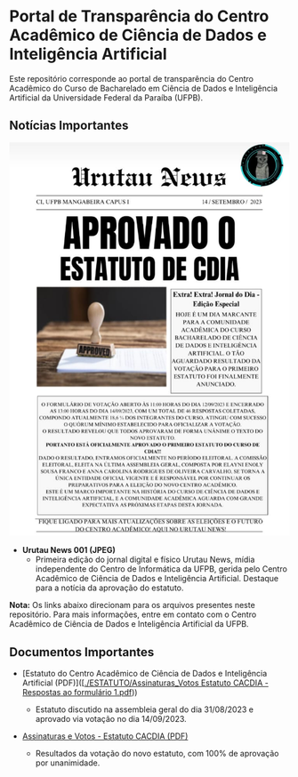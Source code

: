 # Portal de Transparência do Centro Acadêmico de Ciência de Dados e Inteligência Artificial

Este repositório corresponde ao portal de transparência do Centro Acadêmico do Curso de Bacharelado em Ciência de Dados e Inteligência Artificial da Universidade Federal da Paraíba (UFPB).

## Notícias Importantes

![Urutau News - Notícia de Aprovação do Estatuto](./UrutauNews001.jpeg)
- **Urutau News 001 (JPEG)**
  - Primeira edição do jornal digital e físico Urutau News, mídia independente do Centro de Informática da UFPB, gerida pelo Centro Acadêmico de Ciência de Dados e Inteligência Artificial. Destaque para a notícia da aprovação do estatuto.

**Nota:** Os links abaixo direcionam para os arquivos presentes neste repositório. Para mais informações, entre em contato com o Centro Acadêmico de Ciência de Dados e Inteligência Artificial da UFPB.

## Documentos Importantes

- [Estatuto do Centro Acadêmico de Ciência de Dados e Inteligência Artificial (PDF)]([[./ESTATUTO/Assinaturas_Votos Estatuto CACDIA - Respostas ao formulário 1.pdf](https://github.com/ismael-DS/CACDIA/blob/5427c7aaffdc1cc8abed4001aa24a4eb2347b3fc/ESTATUTO/ESTATUTO%20CENTRO%20ACAD%C3%8AMICO%20DE%20CI%C3%8ANCIA%20DE%20DADOS.pdf)))
  - Estatuto discutido na assembleia geral do dia 31/08/2023 e aprovado via votação no dia 14/09/2023.

- [Assinaturas e Votos - Estatuto CACDIA (PDF)]([[./Assinaturas_Votos%20Estatuto%20CACDIA%20-%20Respostas%20ao%20formul%C3%A1rio%201.pdf](https://github.com/ismael-DS/CACDIA/blob/main/ESTATUTO/Assinaturas_Votos%20Estatuto%20CACDIA%20-%20Respostas%20ao%20formul%C3%A1rio%201.pdf)https://github.com/ismael-DS/CACDIA/blob/main/ESTATUTO/Assinaturas_Votos%20Estatuto%20CACDIA%20-%20Respostas%20ao%20formul%C3%A1rio%201.pdf](https://github.com/ismael-DS/CACDIA/blob/5427c7aaffdc1cc8abed4001aa24a4eb2347b3fc/ESTATUTO/Assinaturas_Votos%20Estatuto%20CACDIA%20-%20Respostas%20ao%20formul%C3%A1rio%201.pdf)https://github.com/ismael-DS/CACDIA/blob/5427c7aaffdc1cc8abed4001aa24a4eb2347b3fc/ESTATUTO/Assinaturas_Votos%20Estatuto%20CACDIA%20-%20Respostas%20ao%20formul%C3%A1rio%201.pdf)
  - Resultados da votação do novo estatuto, com 100% de aprovação por unanimidade.

